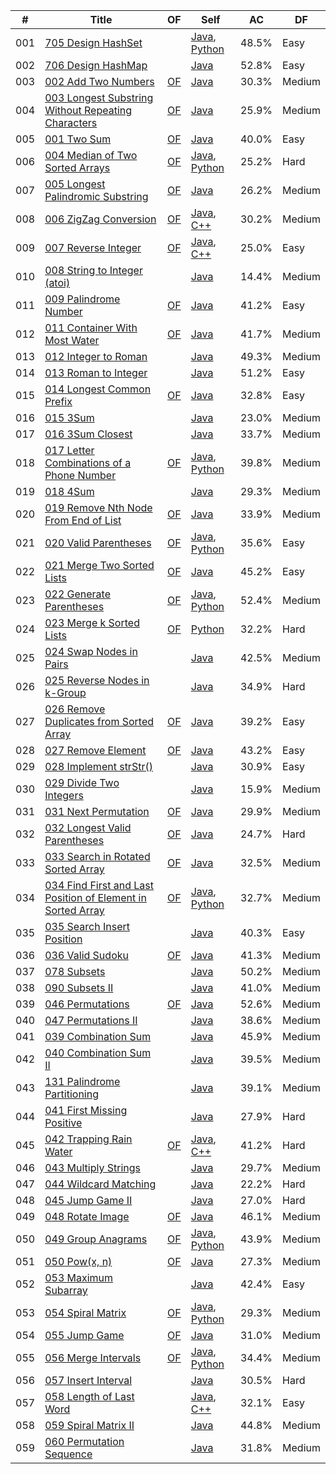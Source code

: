 
| # | Title | OF | Self | AC | DF |
|---| ----- | -------- | ---- | ---------- | ---------- |
|001|[705 Design HashSet](https://leetcode.com/problems/design-hashset)||[Java](./algorithms/java/src/_001_705_DesignHashSet/Solutions.java), [Python](./algorithms/python/_001_705_DesignHashSet/MyHashSet.py)|48.5%|Easy|
|002|[706 Design HashMap](https://leetcode.com/problems/design-hashmap)||[Java](./algorithms/java/src/_002_706_DesignHashMap/Solutions.java)|52.8%|Easy|
|003|[002 Add Two Numbers](https://leetcode.com/problems/add-two-numbers)|[OF](https://leetcode.com/articles/add-two-numbers)|[Java](./algorithms/java/src/_003_002_AddTwoNumbers/Solutions.java)|30.3%|Medium|
|004|[003 Longest Substring Without Repeating Characters](https://leetcode.com/problems/longest-substring-without-repeating-characters)|[OF](https://leetcode.com/articles/longest-substring-without-repeating-characters)|[Java](./algorithms/java/src/_004_003_LongestSubstringWithoutRepeatingCharacters/Solutions.java)|25.9%|Medium|
|005|[001 Two Sum](https://leetcode.com/problems/two-sum)|[OF](https://leetcode.com/articles/two-sum)|[Java](./algorithms/java/src/_005_001_TwoSum/Solutions.java)|40.0%|Easy|
|006|[004 Median of Two Sorted Arrays](https://leetcode.com/problems/median-of-two-sorted-arrays)|[OF](https://leetcode.com/articles/median-of-two-sorted-arrays)|[Java](./algorithms/java/src/_006_004_MedianOfTwoSortedArrays/Solutions.java), [Python](./algorithms/python/_006_004_MedianOfTwoSortedArrays/Solutions.py)|25.2%|Hard|
|007|[005 Longest Palindromic Substring](https://leetcode.com/problems/longest-palindromic-substring)|[OF](https://leetcode.com/articles/longest-palindromic-substring)|[Java](./algorithms/java/src/_007_005_LongestPalindromicSubstring/Solutions.java)|26.2%|Medium|
|008|[006 ZigZag Conversion](https://leetcode.com/problems/zigzag-conversion)|[OF](https://leetcode.com/articles/zigzag-conversion)|[Java](./algorithms/java/src/_008_006_ZigZagConversion/Solutions.java), [C++](./algorithms/cpp/_008_006_ZigZagConversion/Solutions.cpp)|30.2%|Medium|
|009|[007 Reverse Integer](https://leetcode.com/problems/reverse-integer)|[OF](https://leetcode.com/articles/reverse-integer)|[Java](./algorithms/java/src/_009_007_ReverseInteger/Solutions.java), [C++](./algorithms/cpp/_009_007_ReverseInteger/Solutions.cpp)|25.0%|Easy|
|010|[008 String to Integer (atoi)](https://leetcode.com/problems/string-to-integer-atoi)||[Java](./algorithms/java/src/_010_008_StringtoInteger_atoi/Solutions.java)|14.4%|Medium|
|011|[009 Palindrome Number](https://leetcode.com/problems/palindrome-number)|[OF](https://leetcode.com/articles/palindrome-number)|[Java](./algorithms/java/src/_011_009_PalindromeNumber/Solutions.java)|41.2%|Easy|
|012|[011 Container With Most Water](https://leetcode.com/problems/container-with-most-water)|[OF](https://leetcode.com/articles/container-with-most-water)|[Java](./algorithms/java/src/_012_011_ContainerWithMostWater/Solutions.java)|41.7%|Medium|
|013|[012 Integer to Roman](https://leetcode.com/problems/integer-to-roman)||[Java](./algorithms/java/src/_013_012_IntegertoRoman/Solutions.java)|49.3%|Medium|
|014|[013 Roman to Integer](https://leetcode.com/problems/roman-to-integer)||[Java](./algorithms/java/src/_014_013_RomantoInteger/Solutions.java)|51.2%|Easy|
|015|[014 Longest Common Prefix](https://leetcode.com/problems/longest-common-prefix)|[OF](https://leetcode.com/articles/longest-common-prefix)|[Java](./algorithms/java/src/_015_014_LongestCommonPrefix/Solutions.java)|32.8%|Easy|
|016|[015 3Sum](https://leetcode.com/problems/3sum)||[Java](./algorithms/java/src/_016_015_3Sum/Solutions.java)|23.0%|Medium|
|017|[016 3Sum Closest](https://leetcode.com/problems/3sum-closest)||[Java](./algorithms/java/src/_017_016_3SumClosest/Solutions.java)|33.7%|Medium|
|018|[017 Letter Combinations of a Phone Number](https://leetcode.com/problems/letter-combinations-of-a-phone-number)|[OF](https://leetcode.com/articles/letter-combinations-of-a-phone-number)|[Java](./algorithms/java/src/_018_017_LetterCombinationsOfAPhoneNumber/Solutions.java), [Python](./algorithms/python/_018_017_LetterCombinationsOfAPhoneNumber/Solutions.py)|39.8%|Medium|
|019|[018 4Sum](https://leetcode.com/problems/4sum)||[Java](./algorithms/java/src/_019_018_4Sum/Solutions.java)|29.3%|Medium|
|020|[019 Remove Nth Node From End of List](https://leetcode.com/problems/remove-nth-node-from-end-of-list)|[OF](https://leetcode.com/articles/remove-nth-node-from-end-of-list)|[Java](./algorithms/java/src/_020_019_RemoveNthNodeFromEndOfList/Solutions.java)|33.9%|Medium|
|021|[020 Valid Parentheses](https://leetcode.com/problems/valid-parentheses)|[OF](https://leetcode.com/articles/valid-parentheses)|[Java](./algorithms/java/src/_021_020_ValidParentheses/Solutions.java), [Python](./algorithms/python/_021_020_ValidParentheses/Solutions.py)|35.6%|Easy|
|022|[021 Merge Two Sorted Lists](https://leetcode.com/problems/merge-two-sorted-lists)|[OF](https://leetcode.com/articles/merged-two-sorted-lists)|[Java](./algorithms/java/src/_022_021_MergeTwoSortedLists/Solutions.java)|45.2%|Easy|
|023|[022 Generate Parentheses](https://leetcode.com/problems/generate-parentheses)|[OF](https://leetcode.com/articles/generate-parentheses)|[Java](./algorithms/java/src/_023_022_GenerateParentheses/Solutions.java), [Python](./algorithms/python/_023_022_GenerateParentheses/Solutions.py)|52.4%|Medium|
|024|[023 Merge k Sorted Lists](https://leetcode.com/problems/merge-k-sorted-lists)|[OF](https://leetcode.com/articles/merge-k-sorted-list)|[Python](./algorithms/python/_024_023_MergeKSortedList/Solutions.py)|32.2%|Hard|
|025|[024 Swap Nodes in Pairs](https://leetcode.com/problems/swap-nodes-in-pairs)||[Java](./algorithms/java/src/_025_024_SwapNodesInPairs/Solutions.java)|42.5%|Medium|
|026|[025 Reverse Nodes in k-Group](https://leetcode.com/problems/reverse-nodes-in-k-group)||[Java](./algorithms/java/src/_026_025_ReverseNodesInK_Group/Solutions.java)|34.9%|Hard|
|027|[026 Remove Duplicates from Sorted Array](https://leetcode.com/problems/remove-duplicates-from-sorted-array)|[OF](https://leetcode.com/articles/remove-duplicates-from-sorted-array)|[Java](./algorithms/java/src/_027_026_RemoveDuplicatesFromSortedArray/Solutions.java)|39.2%|Easy|
|028|[027 Remove Element](https://leetcode.com/problems/remove-element)|[OF](https://leetcode.com/articles/remove-element)|[Java](./algorithms/java/src/_028_027_RemoveElement/Solutions.java)|43.2%|Easy|
|029|[028 Implement strStr()](https://leetcode.com/problems/implement-strstr)||[Java](./algorithms/java/src/_029_028_ImplementstrStr/Solutions.java)|30.9%|Easy|
|030|[029 Divide Two Integers](https://leetcode.com/problems/divide-two-integers)||[Java](./algorithms/java/src/_030_029_DivideTwoIntegers/Solutions.java)|15.9%|Medium|
|031|[031 Next Permutation](https://leetcode.com/problems/next-permutation)|[OF](https://leetcode.com/articles/next-permutation)|[Java](./algorithms/java/src/_031_031_NextPermutation/Solutions.java)|29.9%|Medium|
|032|[032 Longest Valid Parentheses](https://leetcode.com/problems/longest-valid-parentheses)|[OF](https://leetcode.com/articles/longest-valid-parentheses)|[Java](./algorithms/java/src/_032_032_LongestValidParentheses/Solutions.java)|24.7%|Hard|
|033|[033 Search in Rotated Sorted Array](https://leetcode.com/problems/search-in-rotated-sorted-array)|[OF](https://leetcode.com/articles/search-in-rotated-sorted-array)|[Java](./algorithms/java/src/_033_033_SearchInRotatedSortedArray/Solutions.java)|32.5%|Medium|
|034|[034 Find First and Last Position of Element in Sorted Array](https://leetcode.com/problems/find-first-and-last-position-of-element-in-sorted-array)|[OF](https://leetcode.com/articles/find-first-and-last-position-element-sorted-array)|[Java](./algorithms/java/src/_034_034_FindFirstAndLastPositionOfElementInSortedArray/Solutions.java), [Python](./algorithms/python/_034_034_FindFirstAndLastPositionOfElementInSortedArray/Solutions.py)|32.7%|Medium|
|035|[035 Search Insert Position](https://leetcode.com/problems/search-insert-position)||[Java](./algorithms/java/src/_035_035_SearchInsertPosition/Solutions.java)|40.3%|Easy|
|036|[036 Valid Sudoku](https://leetcode.com/problems/valid-sudoku)|[OF](https://leetcode.com/articles/valid-sudoku)|[Java](./algorithms/java/src/_036_036_ValidSudoku/Solutions.java)|41.3%|Medium|
|037|[078 Subsets](https://leetcode.com/problems/subsets)||[Java](./algorithms/java/src/_037_078_Subsets/Solutions.java)|50.2%|Medium|
|038|[090 Subsets II](https://leetcode.com/problems/subsets-ii)||[Java](./algorithms/java/src/_038_090_Subsets_II/Solutions.java)|41.0%|Medium|
|039|[046 Permutations](https://leetcode.com/problems/permutations)|[OF](https://leetcode.com/articles/permutations)|[Java](./algorithms/java/src/_039_046_Permutations/Solutions.java)|52.6%|Medium|
|040|[047 Permutations II](https://leetcode.com/problems/permutations-ii)||[Java](./algorithms/java/src/_040_047_Permutations_II/Solutions.java)|38.6%|Medium|
|041|[039 Combination Sum](https://leetcode.com/problems/combination-sum)||[Java](./algorithms/java/src/_041_039_CombinationSum/Solutions.java)|45.9%|Medium|
|042|[040 Combination Sum II](https://leetcode.com/problems/combination-sum-ii)||[Java](./algorithms/java/src/_042_040_CombinationSumII/Solutions.java)|39.5%|Medium|
|043|[131 Palindrome Partitioning](https://leetcode.com/problems/palindrome-partitioning)||[Java](./algorithms/java/src/_043_131_PalindromePartitioning/Solutions.java)|39.1%|Medium|
|044|[041 First Missing Positive](https://leetcode.com/problems/first-missing-positive)||[Java](./algorithms/java/src/_044_041_FirstMissingPositive/Solutions.java)|27.9%|Hard|
|045|[042 Trapping Rain Water](https://leetcode.com/problems/trapping-rain-water)|[OF](https://leetcode.com/articles/trapping-rain-water)|[Java](./algorithms/java/src/_045_042_TrappingRainWater/Solutions.java), [C++](./algorithms/cpp/_045_042_TrappingRainWater/Solutions.cpp)|41.2%|Hard|
|046|[043 Multiply Strings](https://leetcode.com/problems/multiply-strings)||[Java](./algorithms/java/src/_046_043_MultiplyStrings/Solutions.java)|29.7%|Medium|
|047|[044 Wildcard Matching](https://leetcode.com/problems/wildcard-matching)||[Java](./algorithms/java/src/_047_044_WildcardMatching/Solutions.java)|22.2%|Hard|
|048|[045 Jump Game II](https://leetcode.com/problems/jump-game-ii)||[Java](./algorithms/java/src/_048_045_JumpGameII/Solutions.java)|27.0%|Hard|
|049|[048 Rotate Image](https://leetcode.com/problems/rotate-image)|[OF](https://leetcode.com/articles/rotate-image)|[Java](./algorithms/java/src/_049_048_RotateImage/Solutions.java)|46.1%|Medium|
|050|[049 Group Anagrams](https://leetcode.com/problems/group-anagrams)|[OF](https://leetcode.com/articles/group-anagrams)|[Java](./algorithms/java/src/_050_049_GroupAnagrams/Solutions.java), [Python](./algorithms/python/_050_049_GroupAnagrams/Solutions.py)|43.9%|Medium|
|051|[050 Pow(x, n)](https://leetcode.com/problems/powx-n)|[OF](https://leetcode.com/articles/powx-n)|[Java](./algorithms/java/src/_051_050_Pow_x_n/Solutions.java)|27.3%|Medium|
|052|[053 Maximum Subarray](https://leetcode.com/problems/maximum-subarray)||[Java](./algorithms/java/src/_052_053_MaximumSubarray/Solutions.java)|42.4%|Easy|
|053|[054 Spiral Matrix](https://leetcode.com/problems/spiral-matrix)|[OF](https://leetcode.com/articles/spiral-matrix)|[Java](./algorithms/java/src/_053_054_SpiralMatrix/Solutions.java), [Python](./algorithms/python/_053_054_SpiralMatrix/Solutions.py)|29.3%|Medium|
|054|[055 Jump Game](https://leetcode.com/problems/jump-game)|[OF](https://leetcode.com/articles/jump-game)|[Java](./algorithms/java/src/_054_055_JumpGame/Solutions.java)|31.0%|Medium|
|055|[056 Merge Intervals](https://leetcode.com/problems/merge-intervals)|[OF](https://leetcode.com/articles/merge-intervals)|[Java](./algorithms/java/src/_055_056_MergeIntervals/Solutions.java), [Python](./algorithms/python/_055_056_MergeIntervals/Solutions.py)|34.4%|Medium|
|056|[057 Insert Interval](https://leetcode.com/problems/insert-interval)||[Java](./algorithms/java/src/_056_057_InsertInterval/Solutions.java)|30.5%|Hard|
|057|[058 Length of Last Word](https://leetcode.com/problems/length-of-last-word)||[Java](./algorithms/java/src/_057_058_LengthOfLastWord/Solutions.java), [C++](./algorithms/cpp/_057_058_LengthOfLastWord/Solutions.cpp)|32.1%|Easy|
|058|[059 Spiral Matrix II](https://leetcode.com/problems/spiral-matrix-ii)||[Java](./algorithms/java/src/_058_059_SpiralMatrixII/Solutions.java)|44.8%|Medium|
|059|[060 Permutation Sequence](https://leetcode.com/problems/permutation-sequence)||[Java](./algorithms/java/src/_059_060_PermutationSequence/Solutions.java)|31.8%|Medium|

